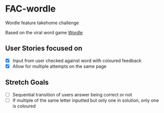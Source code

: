 # FAC-wordle

Wordle feature takehome challenge

Based on the viral word game [Wordle](https://www.powerlanguage.co.uk/wordle/)

## User Stories focused on 
- [x] Input from user checked against word with coloured feedback
- [x] Allow for multiple attempts on the same page

## Stretch Goals
- [ ] Sequential transition of users answer being correct or not
- [ ] If multiple of the same letter inputted but only one in solution, only one is coloured
